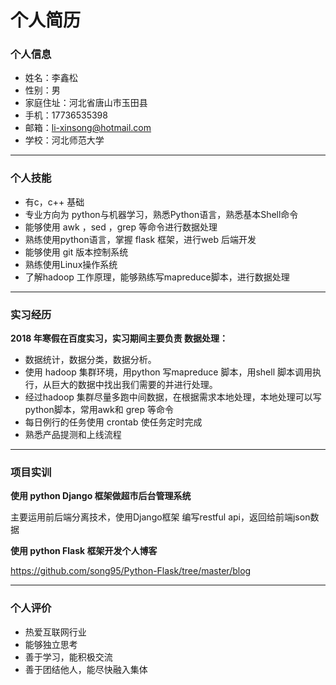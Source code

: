 # 个人简历 

### 个人信息 

- 姓名：李鑫松 
- 性别：男
- 家庭住址：河北省唐山市玉田县
- 手机：17736535398
- 邮箱：li-xinsong@hotmail.com 
- 学校：河北师范大学

---

### 个人技能 

- 有c，c++ 基础
- 专业方向为 python与机器学习，熟悉Python语言，熟悉基本Shell命令 
- 能够使用 awk ，sed ，grep 等命令进行数据处理 
- 熟练使用python语言，掌握 flask 框架，进行web 后端开发  
- 能够使用 git 版本控制系统 
- 熟练使用Linux操作系统 
- 了解hadoop 工作原理，能够熟练写mapreduce脚本，进行数据处理


---

### 实习经历 

**2018 年寒假在百度实习，实习期间主要负责 数据处理：**

- 数据统计，数据分类，数据分析。 
- 使用 hadoop 集群环境，用python 写mapreduce 脚本，用shell 脚本调用执行，从巨大的数据中找出我们需要的并进行处理。 
- 经过hadoop 集群尽量多跑中间数据，在根据需求本地处理，本地处理可以写python脚本，常用awk和 grep 等命令
-  每日例行的任务使用 crontab 使任务定时完成 
- 熟悉产品提测和上线流程

---

### 项目实训 

**使用 python Django 框架做超市后台管理系统**

主要运用前后端分离技术，使用Django框架 编写restful api，返回给前端json数据    

**使用 python Flask 框架开发个人博客**   



https://github.com/song95/Python-Flask/tree/master/blog 

---

### 个人评价

- 热爱互联网行业
- 能够独立思考
- 善于学习，能积极交流
- 善于团结他人，能尽快融入集体 